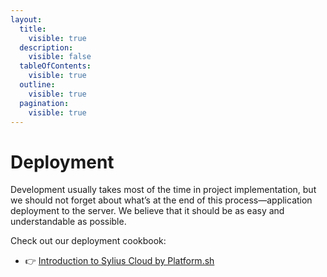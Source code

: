 ```yaml
---
layout:
  title:
    visible: true
  description:
    visible: false
  tableOfContents:
    visible: true
  outline:
    visible: true
  pagination:
    visible: true
---
```


# Deployment

Development usually takes most of the time in project implementation, but we should not forget about what’s at the end of this process—application deployment to the server. We believe that it should be as easy and understandable as possible.

Check out our deployment cookbook:

* 👉 [Introduction to Sylius Cloud by Platform.sh](../the-cookbook-2.0/introduction-to-sylius-cloud-by-platform.sh.md)
